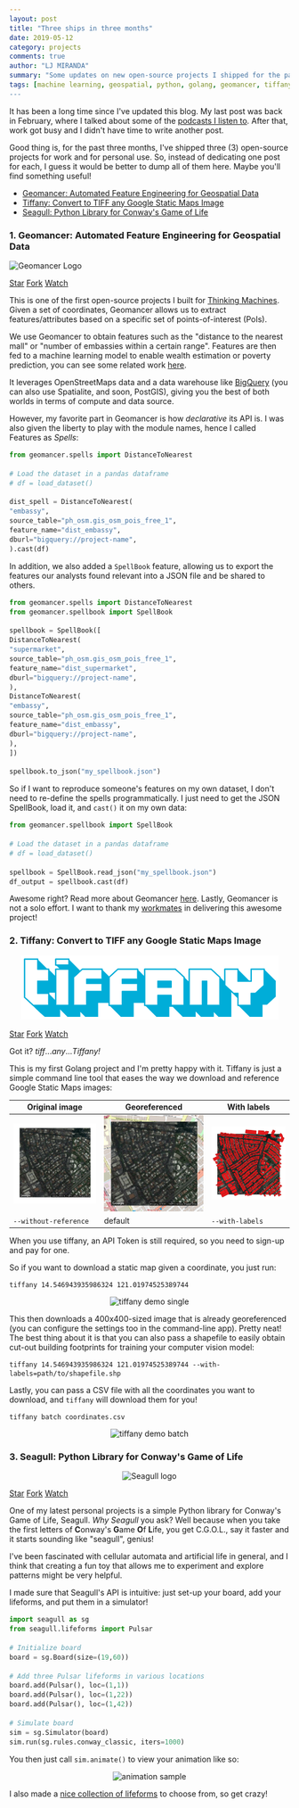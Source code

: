 ```yaml
---
layout: post
title: "Three ships in three months"
date: 2019-05-12
category: projects
comments: true
author: "LJ MIRANDA"
summary: "Some updates on new open-source projects I shipped for the past three months"
tags: [machine learning, geospatial, python, golang, geomancer, tiffany, pyseagull, conway's game of life, mathematics]
---
```


It has been a long time since I've updated this blog. My last post was back in
February, where I talked about some of the [podcasts I listen
to](https://ljvmiranda921.github.io/life/2019/02/05/podcasts-i-listen-to/).
After that, work got busy and I didn't have time to write another post.

Good thing is, for the past three months, I've shipped three (3) open-source
projects for work and for personal use. So, instead of dedicating one
post for each, I guess it would be better to dump all of them here. Maybe
you'll find something useful!

- [Geomancer: Automated Feature Engineering for Geospatial Data](#1-geomancer-automated-feature-engineering-for-geospatial-data)
- [Tiffany: Convert to TIFF any Google Static Maps Image](#2-tiffany-convert-to-tiff-any-google-static-maps-image)
- [Seagull: Python Library for Conway's Game of Life](#3-seagull-python-library-for-conways-game-of-life)


### 1. Geomancer: Automated Feature Engineering for Geospatial Data

![Geomancer Logo](https://storage.googleapis.com/tm-geomancer/assets/header.png)

<a class="github-button" href="https://github.com/thinkingmachines/geomancer" data-icon="octicon-star" data-size="large" data-show-count="true" aria-label="Star thinkingmachines/geomancer on GitHub">Star</a>
<a class="github-button" href="https://github.com/thinkingmachines/geomancer/fork" data-icon="octicon-repo-forked" data-size="large" data-show-count="true" aria-label="Fork thinkingmachines/geomancer on GitHub">Fork</a>
<a class="github-button" href="https://github.com/thinkingmachines/geomancer/subscription" data-icon="octicon-eye" data-size="large" data-show-count="true" aria-label="Watch thinkingmachines/geomancer on GitHub">Watch</a>

This is one of the first open-source projects I built for [Thinking
Machines](https://thinkingmachin.es/). Given a set of coordinates, Geomancer
allows us to extract features/attributes based on a specific set of
points-of-interest (PoIs). 

We use Geomancer to obtain features such as the "distance to the nearest mall"
or "number of embassies within a certain range".  Features are then fed to a
machine learning model to enable wealth estimation or poverty prediction, you
can see some related work
[here](https://stories.thinkingmachin.es/philippines-most-vulnerable-communities/).

It leverages OpenStreetMaps data and a data warehouse like
[BigQuery](https://cloud.google.com/bigquery/) (you can also use Spatialite,
and soon, PostGIS), giving you the best of both worlds in terms of compute and
data source.

However, my favorite part in Geomancer is how *declarative* its API is. I was
also given the liberty to play with the module names, hence I called Features
as *Spells*:

```python
from geomancer.spells import DistanceToNearest

# Load the dataset in a pandas dataframe
# df = load_dataset()

dist_spell = DistanceToNearest(
"embassy",
source_table="ph_osm.gis_osm_pois_free_1",
feature_name="dist_embassy",
dburl="bigquery://project-name",
).cast(df)
```
In addition, we also added a `SpellBook` feature, allowing us to export the
features our analysts found relevant into a JSON file and be shared to others.

```python
from geomancer.spells import DistanceToNearest
from geomancer.spellbook import SpellBook

spellbook = SpellBook([
DistanceToNearest(
"supermarket",
source_table="ph_osm.gis_osm_pois_free_1",
feature_name="dist_supermarket",
dburl="bigquery://project-name",
),
DistanceToNearest(
"embassy",
source_table="ph_osm.gis_osm_pois_free_1",
feature_name="dist_embassy",
dburl="bigquery://project-name",
),
])

spellbook.to_json("my_spellbook.json")
```

So if I want to reproduce someone's features on my own dataset, I don't need to
re-define the spells programmatically. I just need to get the JSON SpellBook,
load it, and `cast()` it on my own data:

```python
from geomancer.spellbook import SpellBook

# Load the dataset in a pandas dataframe
# df = load_dataset()

spellbook = SpellBook.read_json("my_spellbook.json")
df_output = spellbook.cast(df)
```

Awesome right? Read more about Geomancer
[here](https://stories.thinkingmachin.es/geomancer). Lastly, Geomancer is not a
solo effort. I want to thank my
[workmates](https://github.com/thinkingmachines/geomancer/graphs/contributors)
in delivering this awesome project!

### 2. Tiffany: Convert to TIFF any Google Static Maps Image 

<p align="center">
<img src="https://raw.githubusercontent.com/thinkingmachines/tiffany/master/assets/tiffany-logo.png" alt="tiffany logo">
</p>

<a class="github-button" href="https://github.com/thinkingmachines/tiffany" data-icon="octicon-star" data-size="large" data-show-count="true" aria-label="Star thinkingmachines/tiffany on GitHub">Star</a>
<a class="github-button" href="https://github.com/thinkingmachines/tiffany/fork" data-icon="octicon-repo-forked" data-size="large" data-show-count="true" aria-label="Fork thinkingmachines/tiffany on GitHub">Fork</a>
<a class="github-button" href="https://github.com/thinkingmachines/tiffany/subscription" data-icon="octicon-eye" data-size="large" data-show-count="true" aria-label="Watch thinkingmachines/tiffany on GitHub">Watch</a>

Got it? *tiff*...*any*...*Tiffany!* 

This is my first Golang project and I'm pretty happy with it. Tiffany is just a
simple command line tool that eases the way we download and reference Google
Static Maps images: 

| Original image | Georeferenced  | With labels |
|----------------------------------------|-------------------------|-------------------------------|
|![orig](https://raw.githubusercontent.com/thinkingmachines/tiffany/master/assets/no_reference.png) | ![ref](https://raw.githubusercontent.com/thinkingmachines/tiffany/master/assets/with_reference.png)  | ![lbl](https://raw.githubusercontent.com/thinkingmachines/tiffany/master/assets/with_labels.png)|
| `--without-reference` | default | `--with-labels` | 


When you use tiffany, an API Token is still required, so you need to sign-up and
pay for one.

So if you want to download a static map given a coordinate, you just run:

```shell
tiffany 14.546943935986324 121.01974525389744
```
<p align="center">
<img src="https://storage.googleapis.com/tm-tiffany/assets/tiffany_single_demo_no_window.svg" alt="tiffany demo single">
</p>

This then downloads a 400x400-sized image that is already georeferenced (you
can configure the settings too in the command-line app). Pretty
neat! The best thing about it is that you can also pass a shapefile to easily
obtain cut-out building footprints for training your computer vision model:

```shell
tiffany 14.546943935986324 121.01974525389744 --with-labels=path/to/shapefile.shp
```

Lastly, you can pass a CSV file with all the coordinates you want to download,
and `tiffany` will download them for you!

```shell
tiffany batch coordinates.csv
```

<p align="center">
<img src="https://storage.googleapis.com/tm-tiffany/assets/tiffany_batch_demo_no_window.svg" alt="tiffany demo batch">
</p>

### 3. Seagull: Python Library for Conway's Game of Life 

<p align="center">
    <img src="https://imgur.com/Vgt6a5y.png" width="200" alt="Seagull logo">
</p>

<a class="github-button" href="https://github.com/ljvmiranda921/seagull" data-icon="octicon-star" data-size="large" data-show-count="true" aria-label="Star ljvmiranda921/seagull on GitHub">Star</a>
<a class="github-button" href="https://github.com/ljvmiranda921/seagull/fork" data-icon="octicon-repo-forked" data-size="large" data-show-count="true" aria-label="Fork ljvmiranda921/seagull on GitHub">Fork</a>
<a class="github-button" href="https://github.com/ljvmiranda921/seagull/subscription" data-icon="octicon-eye" data-size="large" data-show-count="true" aria-label="Watch ljvmiranda921/seagull on GitHub">Watch</a>

One of my latest personal projects is a simple Python library for Conway's Game
of Life, Seagull. *Why Seagull* you ask? Well because when you take the first
letters of **C**onway's **G**ame **O**f **L**ife, you get C.G.O.L., say it
faster and it starts sounding like "seagull", genius! 

I've been fascinated with cellular automata and artificial life in general, and
I think that creating a fun toy that allows me to experiment and explore
patterns might be very helpful. 

I made sure that Seagull's API is intuitive: just set-up your board, add your
lifeforms, and put them in a simulator! 

```python
import seagull as sg
from seagull.lifeforms import Pulsar

# Initialize board
board = sg.Board(size=(19,60))  

# Add three Pulsar lifeforms in various locations
board.add(Pulsar(), loc=(1,1))
board.add(Pulsar(), loc=(1,22))
board.add(Pulsar(), loc=(1,42))

# Simulate board
sim = sg.Simulator(board)      
sim.run(sg.rules.conway_classic, iters=1000)
```

You then just call `sim.animate()` to view your animation like so:

<p align="center">
  <img src="https://imgur.com/sgCrP9f.gif" width="720" alt="animation sample">
</p>

I also made a [nice collection of
lifeforms](https://pyseagull.readthedocs.io/en/latest/api/seagull.lifeforms.html)
to choose from, so get crazy!
